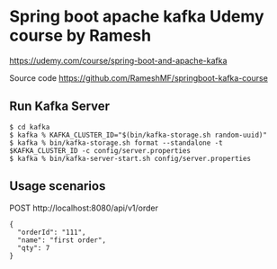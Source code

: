 # Spring boot apache kafka Udemy course by Ramesh 

https://udemy.com/course/spring-boot-and-apache-kafka

Source code
https://github.com/RameshMF/springboot-kafka-course


## Run Kafka Server
```
$ cd kafka
$ kafka % KAFKA_CLUSTER_ID="$(bin/kafka-storage.sh random-uuid)"                                   
$ kafka % bin/kafka-storage.sh format --standalone -t $KAFKA_CLUSTER_ID -c config/server.properties
$ kafka % bin/kafka-server-start.sh config/server.properties
```

## Usage scenarios
POST
http://localhost:8080/api/v1/order
```
{
  "orderId": "111",
  "name": "first order",
  "qty": 7
}
```